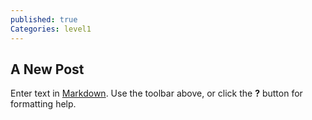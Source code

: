 ```yaml
---
published: true
Categories: level1
---
```

## A New Post

Enter text in [Markdown](http://daringfireball.net/projects/markdown/). Use the toolbar above, or click the **?** button for formatting help.
